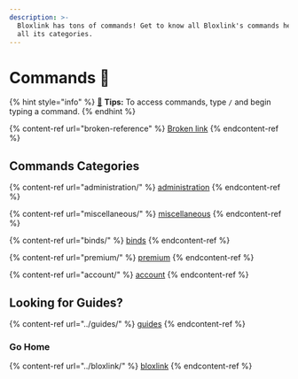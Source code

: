 ```yaml
---
description: >-
  Bloxlink has tons of commands! Get to know all Bloxlink's commands here trough
  all its categories.
---
```


# Commands 🤖

{% hint style="info" %}
[🧙](https://emojipedia.org/mage/) **Tips:** To access commands, type `/` and begin typing a command.
{% endhint %}

{% content-ref url="broken-reference" %}
[Broken link](broken-reference)
{% endcontent-ref %}

## Commands Categories

{% content-ref url="administration/" %}
[administration](administration/)
{% endcontent-ref %}

{% content-ref url="miscellaneous/" %}
[miscellaneous](miscellaneous/)
{% endcontent-ref %}

{% content-ref url="binds/" %}
[binds](binds/)
{% endcontent-ref %}

{% content-ref url="premium/" %}
[premium](premium/)
{% endcontent-ref %}

{% content-ref url="account/" %}
[account](account/)
{% endcontent-ref %}

## Looking for Guides?

{% content-ref url="../guides/" %}
[guides](../guides/)
{% endcontent-ref %}

### Go Home

{% content-ref url="../bloxlink/" %}
[bloxlink](../bloxlink/)
{% endcontent-ref %}
